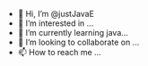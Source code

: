 - 👋 Hi, I’m @justJavaE
- 👀 I’m interested in ...
- 🌱 I’m currently learning java...
- 💞️ I’m looking to collaborate on ...
- 📫 How to reach me ...

<!---
justJavaE/justJavaE is a ✨ special ✨ repository because its `README.md` (this file) appears on your GitHub profile.
You can click the Preview link to take a look at your changes.
--->
